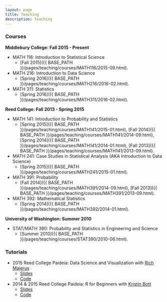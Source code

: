 ```yaml
---
layout: page
title: Teaching
description: Teaching
---
```



### Courses

**Middlebury College: Fall 2015 - Present**

* MATH 116: Introduction to Statistical Science
    + [Fall 2015]({{ BASE_PATH }}/pages/teaching/courses/MATH116/2015-09.html).
* MATH 216: Introduction to Data Science
    + [Spring 2016]({{ BASE_PATH }}/pages/teaching/courses/MATH216/2016-02.html).
* MATH 311: Statistics
    + [Spring 2016]({{ BASE_PATH }}/pages/teaching/courses/MATH311/2016-02.html).

**Reed College: Fall 2013 - Spring 2015**

* MATH 141: Introduction to Probability and Statistics
    + [Spring 2015]({{ BASE_PATH }}/pages/teaching/courses/MATH141/2015-01.html),
    [Fall 2014]({{ BASE_PATH }}/pages/teaching/courses/MATH141/2014-09.html),
    [Spring 2014]({{ BASE_PATH }}/pages/teaching/courses/MATH141/2014-01.html),
    [Fall 2013]({{ BASE_PATH }}/pages/teaching/courses/MATH141/2013-09.html).
* MATH 241: Case Studies in Statistical Analysis (AKA Introduction to Data Science)
    + [Spring 2015]({{ BASE_PATH }}/pages/teaching/courses/MATH241/2015-01.html).
* MATH 391: Probability
    + [Fall 2014]({{ BASE_PATH }}/pages/teaching/courses/MATH391/2014-09.html),
    [Fall 2013]({{ BASE_PATH }}/pages/teaching/courses/MATH391/2013-09.html).
* MATH 392: Mathematical Statistics
    + [Spring 2014]({{ BASE_PATH }}/pages/teaching/courses/MATH392/2014-01.html).


**University of Washington: Summer 2010**

* STAT/MATH 390: Probability and Statistics in Engineering and Science
    + [Summer 2010]({{ BASE_PATH }}/pages/teaching/courses/STAT390/2010-06.html).



### Tutorials

* 2015 Reed College Paideia: Data Science and Visualization with [Rich Majerus](https://www.colby.edu/directory/profile/richard.majerus/)
  + [Slides](http://htmlpreview.github.io/?https://github.com/majerus/paideia_reed_college/blob/master/data_science_and_visualization/slides.html#1)
  + [Code](https://github.com/majerus/paideia_reed_college/tree/master/data_science_and_visualization)
* 2014 & 2015 Reed College Paideia: R for Beginners with [Kristin Bott](http://www.reed.edu/cis/about/staff/bott.html)
  + [Slides](https://docs.google.com/presentation/d/1OLnmr4vAY5p91hf9QU5Mhmot4sQnBV886beVmcRjDyA/edit?usp=sharing)
  + [Code](https://github.com/majerus/paideia_reed_college/tree/master/R_for_beginners)
